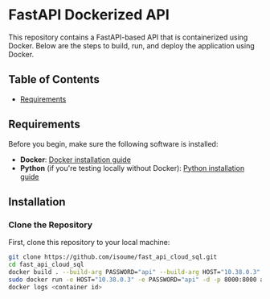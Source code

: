 # FastAPI Dockerized API

This repository contains a FastAPI-based API that is containerized using Docker. Below are the steps to build, run, and deploy the application using Docker.

## Table of Contents

- [Requirements](#requirements)


## Requirements

Before you begin, make sure the following software is installed:

- **Docker**: [Docker installation guide](https://docs.docker.com/get-docker/)
- **Python** (if you're testing locally without Docker): [Python installation guide](https://www.python.org/downloads/)

## Installation

### Clone the Repository

First, clone this repository to your local machine:

```bash
git clone https://github.com/isoume/fast_api_cloud_sql.git
cd fast_api_cloud_sql
docker build . --build-arg PASSWORD="api" --build-arg HOST="10.38.0.3" -t api
sudo docker run -e HOST="10.38.0.3" -e PASSWORD="api" -d -p 8000:8000 api
docker logs <container id>